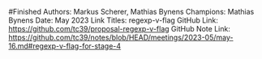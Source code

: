 #Finished
Authors: Markus Scherer, Mathias Bynens
Champions: Mathias Bynens
Date: May 2023
Link Titles: regexp-v-flag
GitHub Link: https://github.com/tc39/proposal-regexp-v-flag
GitHub Note Link: https://github.com/tc39/notes/blob/HEAD/meetings/2023-05/may-16.md#regexp-v-flag-for-stage-4
